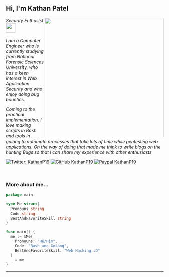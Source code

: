 <h2> Hi, I'm Kathan Patel</h2>
<img align='right' src="https://github-readme-stats.vercel.app/api?username=KathanP19&show_icons=true&theme=radical" width="380">
<p><em>Security Enthusist <br><img src="https://media.giphy.com/media/WUlplcMpOCEmTGBtBW/giphy.gif" width="30"><br><br>
 I am a Computer Engineer who is currently studying from National Forensic Sciences University, who has a keen interest in Web Application Security and who enjoy doing bug bounties.

Coming to the practical implementation, I love making scripts in Bash and tools in golang to automate processes that take lots of time while pentesting web applications. On the way of doing that made me think to write blogs on the hunting Bugs so that I can share my experience with other enthusiasts
</em></p>

[![Twitter: KathanP19](https://img.shields.io/twitter/follow/KathanP19?style=flat-square)](https://twitter.com/KathanP19)
[![GitHub KathanP19](https://img.shields.io/github/followers/KathanP19?label=follow%20github&style=flat-square)](https://github.com/KathanP19)
[![Paypal KathanP19](https://img.shields.io/badge/$-support-ff69b4.svg?style=flat)](https://www.buymeacoffee.com/kathanp19)

<br>

### More about me...

```go
package main

type Me struct{
  Pronouns string
  Code string
  BestAndFavoriteSkill string
}

func main() {
  me := &Me{
    Pronouns: "He/Him",
    Code: "Bash and Golang",
    BestAndFavoriteSkill: "Web Hacking :D"
  }
  _ = me
}
```
---
